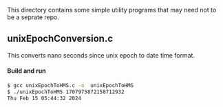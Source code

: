 This directory contains some simple utility programs that may need not to be a seprate repo.

## unixEpochConversion.c
This converts nano seconds since unix epoch to date time format.
#### Build and run
```bash
$ gcc unixEpochToHMS.c -o  unixEpochToHMS
$ ./unixEpochToHMS 1707975872158712932
Thu Feb 15 05:44:32 2024
```
